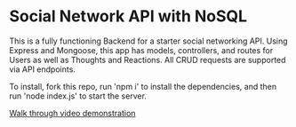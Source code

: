 # Social Network API with NoSQL

This is a fully functioning Backend for a starter social networking API. Using Express and Mongoose, this app has models, controllers, and routes for Users as well as Thoughts and Reactions. All CRUD requests are supported via API endpoints.

To install, fork this repo, run 'npm i' to install the dependencies, and then run 'node index.js' to start the server.

[Walk through video demonstration](https://youtu.be/1dKEm11QIBM?si=yxD_5a9QOJeg1Fib)
